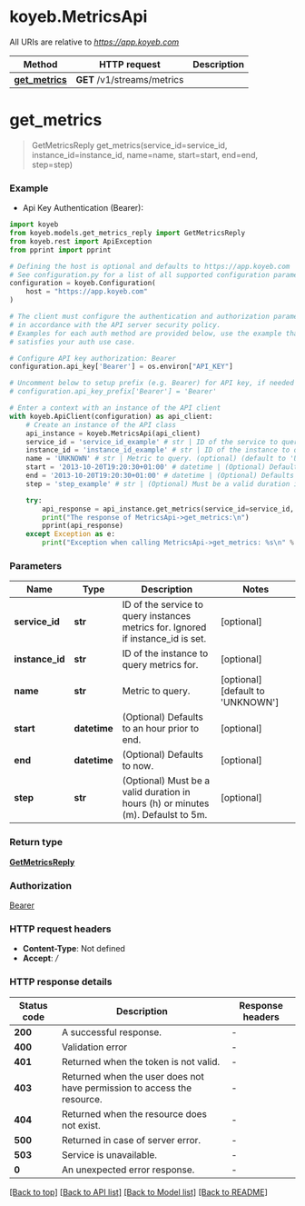 # koyeb.MetricsApi

All URIs are relative to *https://app.koyeb.com*

Method | HTTP request | Description
------------- | ------------- | -------------
[**get_metrics**](MetricsApi.md#get_metrics) | **GET** /v1/streams/metrics | 


# **get_metrics**
> GetMetricsReply get_metrics(service_id=service_id, instance_id=instance_id, name=name, start=start, end=end, step=step)



### Example

* Api Key Authentication (Bearer):

```python
import koyeb
from koyeb.models.get_metrics_reply import GetMetricsReply
from koyeb.rest import ApiException
from pprint import pprint

# Defining the host is optional and defaults to https://app.koyeb.com
# See configuration.py for a list of all supported configuration parameters.
configuration = koyeb.Configuration(
    host = "https://app.koyeb.com"
)

# The client must configure the authentication and authorization parameters
# in accordance with the API server security policy.
# Examples for each auth method are provided below, use the example that
# satisfies your auth use case.

# Configure API key authorization: Bearer
configuration.api_key['Bearer'] = os.environ["API_KEY"]

# Uncomment below to setup prefix (e.g. Bearer) for API key, if needed
# configuration.api_key_prefix['Bearer'] = 'Bearer'

# Enter a context with an instance of the API client
with koyeb.ApiClient(configuration) as api_client:
    # Create an instance of the API class
    api_instance = koyeb.MetricsApi(api_client)
    service_id = 'service_id_example' # str | ID of the service to query instances metrics for. Ignored if instance_id is set. (optional)
    instance_id = 'instance_id_example' # str | ID of the instance to query metrics for. (optional)
    name = 'UNKNOWN' # str | Metric to query. (optional) (default to 'UNKNOWN')
    start = '2013-10-20T19:20:30+01:00' # datetime | (Optional) Defaults to an hour prior to end. (optional)
    end = '2013-10-20T19:20:30+01:00' # datetime | (Optional) Defaults to now. (optional)
    step = 'step_example' # str | (Optional) Must be a valid duration in hours (h) or minutes (m). Defaulst to 5m. (optional)

    try:
        api_response = api_instance.get_metrics(service_id=service_id, instance_id=instance_id, name=name, start=start, end=end, step=step)
        print("The response of MetricsApi->get_metrics:\n")
        pprint(api_response)
    except Exception as e:
        print("Exception when calling MetricsApi->get_metrics: %s\n" % e)
```



### Parameters


Name | Type | Description  | Notes
------------- | ------------- | ------------- | -------------
 **service_id** | **str**| ID of the service to query instances metrics for. Ignored if instance_id is set. | [optional] 
 **instance_id** | **str**| ID of the instance to query metrics for. | [optional] 
 **name** | **str**| Metric to query. | [optional] [default to &#39;UNKNOWN&#39;]
 **start** | **datetime**| (Optional) Defaults to an hour prior to end. | [optional] 
 **end** | **datetime**| (Optional) Defaults to now. | [optional] 
 **step** | **str**| (Optional) Must be a valid duration in hours (h) or minutes (m). Defaulst to 5m. | [optional] 

### Return type

[**GetMetricsReply**](GetMetricsReply.md)

### Authorization

[Bearer](../README.md#Bearer)

### HTTP request headers

 - **Content-Type**: Not defined
 - **Accept**: */*

### HTTP response details

| Status code | Description | Response headers |
|-------------|-------------|------------------|
**200** | A successful response. |  -  |
**400** | Validation error |  -  |
**401** | Returned when the token is not valid. |  -  |
**403** | Returned when the user does not have permission to access the resource. |  -  |
**404** | Returned when the resource does not exist. |  -  |
**500** | Returned in case of server error. |  -  |
**503** | Service is unavailable. |  -  |
**0** | An unexpected error response. |  -  |

[[Back to top]](#) [[Back to API list]](../README.md#documentation-for-api-endpoints) [[Back to Model list]](../README.md#documentation-for-models) [[Back to README]](../README.md)

